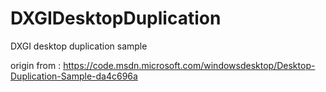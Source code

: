 # DXGIDesktopDuplication
DXGI desktop duplication sample

origin from : https://code.msdn.microsoft.com/windowsdesktop/Desktop-Duplication-Sample-da4c696a
